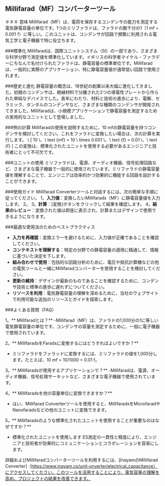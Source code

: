 ## Millifarad（MF）コンバーターツール

＃＃＃ 意味
Millifarad（MF）は、電荷を保存するコンデンサの能力を測定する電気静電容量の単位です。1つのミリファラドは、ファラドの数千分の1（1 mf = 0.001 f）に等しい。このユニットは、コンデンサが回路で頻繁に利用される電気工学と電子機器で特に役立ちます。

###標準化
Millifaradは、国際ユニットシステム（SI）の一部であり、さまざまな科学分野で測定値を標準化しています。イギリスの科学者マイケル・ファラデーにちなんで名付けられたファラドは、静電容量の標準単位です。Millifaradは、一般的に実際のアプリケーション、特に静電容量値が通常低い回路で使用されます。

###歴史と進化
静電容量の概念は、18世紀の創業以来大幅に進化してきました。初期のコンデンサは、絶縁材料で分離された2つの導電性プレートから作られた単純なデバイスでした。長年にわたり、材料と技術の進歩により、電解、セラミック、タンタルのコンデンサなど、さまざまな種類のコンデンサが開発されてきました。Millifaradは、小規模アプリケーションで静電容量を測定するための実用的なユニットとして登場しました。

###例の計算
Millifaradの使用を説明するために、10 mfの静電容量を持つコンデンサを検討してください。これをファラドに変換したい場合は、次の計算を実行します。
\ [
10 \、\ text {mf} = 10 \ times 0.001 \、\ text {f} = 0.01 \、\ text {f}
\]
この変換は、標準化されたユニットを使用する必要があるエンジニアと技術者にとって不可欠です。

###ユニットの使用
ミリファラドは、電源、オーディオ機器、信号処理回路など、さまざまな電子機器で一般的に使用されています。ミリファラドの静電容量値を理解することで、エンジニアは効率的かつ効果的に機能する回路を設計することができます。

###使用ガイド
Millifarad Converterツールと対話するには、次の簡単な手順に従ってください。
1。**入力値**：変換したいMillifarads（MF）に静電容量値を入力します。
2。
3。**計算**：[変換]ボタンをクリックして結果を確認します。
4。**結果のレビュー**：変換された値は即座に表示され、計算またはデザインで使用できるようになります。

###最適な使用法のためのベストプラクティス
-  **入力を再確認**：変換エラーを避けるために、入力値が正確であることを確認してください。
-  **コンテキストを理解する**：特定の分野での静電容量の適用に精通して、情報に基づいた決定を下します。
-  **組み合わせで使用**：包括的な回路分析のために、電圧や抵抗計算機などの他の電気ツールと一緒にMillifaradコンバーターを使用することを検討してください。
-  **更新の維持**：デザインが最新のものであることを確認するために、コンデンサ技術と標準の進歩に遅れずについてください。
-  **リソースを利用**：電気静電容量の理解を深めるために、当社のウェブサイトで利用可能な追加のリソースとガイドを探索します。

###よくある質問（FAQ）

1。** Millifaradとは？**
-Millifarad（MF）は、ファラドの1,000分の1に等しい電気静電容量の単位です。コンデンサの容量を測定するために、一般に電子機器で使用されています。

2。** MillifaradsをFaradsに変換するにはどうすればよいですか？**
- ミリファラドをファラッドに変換するには、ミリファラドの値を1,000分します。たとえば、10 mf = 10/1000 = 0.01 f。

3。** Millifaradsが使用するアプリケーションで？**
-Millifaradは、電源、オーディオ機器、信号処理サーキットなど、さまざまな電子機器で使用されています。

4。** Millifaradsを他の容量単位に変換できますか？**
- はい、Millifarad Converterツールを使用すると、MillifaradsをMicrofaradやNanofaradsなどの他のユニットに変換できます。

5。** Millifaradsのような標準化されたユニットを使用することが重要なのはなぜですか？**
- 標準化されたユニットを使用します ES測定の一貫性と精度により、エンジニアと技術者が効果的にコミュニケーションとコラボレーションを容易にします。

詳細およびMillifaradコンバーターツールを利用するには、[InayamのMillifarad Converter]（https://www.inayam.co/unit-onverter/electrical_capacitance）にアクセスしてください。このツールを活用することにより、電気容量の理解を高め、プロジェクトの結果を改善できます。